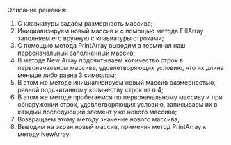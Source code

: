 Описание решения:

1. С клавиатуры задаём размерность массива;
2. Инициализируем новый массив и с помощью метода FillArray заполняем его вручную с клавиатуры строками;
3. С помощью метода PrintArray выводим в терминал наш первоначальный заполненный массив;
4. В методе New Array подсчитываем количество строк в первоначальном массиве, удовлетворяющих условию, что их длина меньше либо равна 3 символам;
5. В этом же методе инициализируем новый массив размерностью, равной подсчитанному количеству строк из п.4;
6. В этом же методе пробегаемся по первоначальному массиву и при обнаружении строк, удовлетворяющих условию, записываем их в каждый последующий элемент уже нового массива;
7. Возвращаем этому методу значение нового массива;
8. Выводим на экран новый массив, применяя метод PrintArray к методу NewArray.
